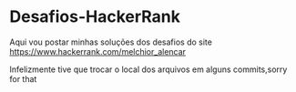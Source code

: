 # Desafios-HackerRank
Aqui vou postar minhas soluções dos desafios do site https://www.hackerrank.com/melchior_alencar

Infelizmente tive que trocar o local dos arquivos em alguns  commits,sorry for that
